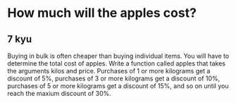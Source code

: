 # How much will the apples cost?
## 7 kyu

Buying in bulk is often cheaper than buying individual items. You will have to determine the total cost of apples. Write a function called apples that takes the arguments kilos and price. Purchases of 1 or more kilograms get a discount of 5%, purchases of 3 or more kilograms get a discount of 10%, purchases of 5 or more kilograms get a discount of 15%, and so on until you reach the maxium discount of 30%.
